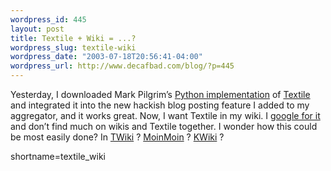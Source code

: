 ```yaml
--- 
wordpress_id: 445
layout: post
title: Textile + Wiki = ...?
wordpress_slug: textile-wiki
wordpress_date: "2003-07-18T20:56:41-04:00"
wordpress_url: http://www.decafbad.com/blog/?p=445
---
```

<p>Yesterday, I downloaded Mark Pilgrim&#8217;s <a href="http://diveintomark.org/projects/pytextile/">Python implementation</a> of <a href="http://www.textism.com/tools/textile/">Textile</a> and integrated it into the new hackish blog posting feature I added to my aggregator, and it works great.  Now, I want Textile in my wiki.  I <a href="http://www.google.com/search?q=wiki+textile&#38;ie=UTF-8&#38;oe=UTF-8">google for it</a> and don&#8217;t find much on wikis and Textile together.  I wonder how this could be most easily done?  In <a href="http://www.twiki.org">TWiki</a> ? <a href="http://moin.sourceforge.net/">MoinMoin</a> ? <a href="http://www.kwiki.org">KWiki</a> ?</p>
<!--more-->
shortname=textile_wiki
